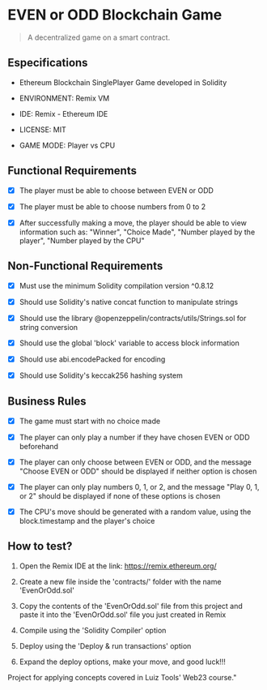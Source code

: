 # EVEN or ODD Blockchain Game

> A decentralized game on a smart contract.

## Especifications

- Ethereum Blockchain SinglePlayer Game developed in Solidity

- ENVIRONMENT: Remix VM

- IDE: Remix - Ethereum IDE

- LICENSE: MIT

- GAME MODE: Player vs CPU

## Functional Requirements

- [x] The player must be able to choose between EVEN or ODD

- [x] The player must be able to choose numbers from 0 to 2

- [x] After successfully making a move, the player should be able to view information such as: "Winner", "Choice Made", "Number played by the player", "Number played by the CPU"

## Non-Functional Requirements

- [x] Must use the minimum Solidity compilation version ^0.8.12

- [x] Should use Solidity's native concat function to manipulate strings

- [x] Should use the library @openzeppelin/contracts/utils/Strings.sol for string conversion

- [x] Should use the global 'block' variable to access block information

- [x] Should use abi.encodePacked for encoding

- [x] Should use Solidity's keccak256 hashing system

## Business Rules

- [x] The game must start with no choice made

- [x] The player can only play a number if they have chosen EVEN or ODD beforehand

- [x] The player can only choose between EVEN or ODD, and the message "Choose EVEN or ODD" should be
displayed if neither option is chosen

- [x] The player can only play numbers 0, 1, or 2, and the message "Play 0, 1, or 2" should be displayed if none of these options is chosen

- [x] The CPU's move should be generated with a random value, using the block.timestamp and the player's choice

## How to test?

1. Open the Remix IDE at the link: <https://remix.ethereum.org/>

1. Create a new file inside the 'contracts/' folder with the name 'EvenOrOdd.sol'

1. Copy the contents of the 'EvenOrOdd.sol' file from this project and paste it into the 'EvenOrOdd.sol' file you just created in Remix

1. Compile using the 'Solidity Compiler' option

1. Deploy using the 'Deploy & run transactions' option

1. Expand the deploy options, make your move, and good luck!!!

Project for applying concepts covered in Luiz Tools' Web23 course."
